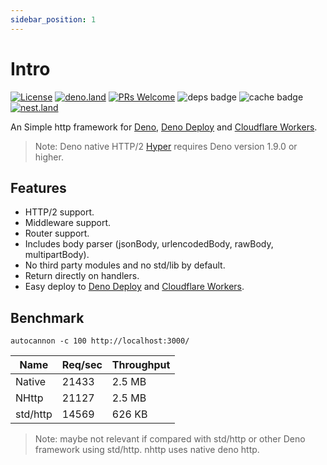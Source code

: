 ```yaml
---
sidebar_position: 1
---
```


# Intro

[![License](https://img.shields.io/:license-mit-blue.svg)](http://badges.mit-license.org)
[![deno.land](https://img.shields.io/endpoint?url=https%3A%2F%2Fdeno-visualizer.danopia.net%2Fshields%2Flatest-version%2Fx%2Fnhttp@1.1.5%2Fmod.ts)](https://deno.land/x/nhttp)
[![PRs Welcome](https://img.shields.io/badge/PRs-welcome-blue.svg)](http://makeapullrequest.com)
![deps badge](https://img.shields.io/endpoint?url=https%3A%2F%2Fdeno-visualizer.danopia.net%2Fshields%2Fdep-count%2Fhttps%2Fdeno.land%2Fx%2Fnhttp%2Fmod.ts)
![cache badge](https://img.shields.io/endpoint?url=https%3A%2F%2Fdeno-visualizer.danopia.net%2Fshields%2Fcache-size%2Fhttps%2Fdeno.land%2Fx%2Fnhttp%2Fmod.ts)
[![nest.land](https://nest.land/badge.svg)](https://nest.land/package/nhttp)

An Simple http framework for [Deno](https://deno.land/),
[Deno Deploy](https://deno.com/deploy) and
[Cloudflare Workers](https://workers.cloudflare.com).

> Note: Deno native HTTP/2 [Hyper](https://hyper.rs/) requires Deno version 1.9.0 or higher.

## Features

* HTTP/2 support.
* Middleware support.
* Router support.
* Includes body parser (jsonBody, urlencodedBody, rawBody, multipartBody).
* No third party modules and no std/lib by default.
* Return directly on handlers.
* Easy deploy to [Deno Deploy](https://deno.com/deploy) and [Cloudflare Workers](https://workers.cloudflare.com).

## Benchmark
`autocannon -c 100 http://localhost:3000/`

| Name     | Req/sec | Throughput |
|----------|---------|------------|
| Native   | 21433   | 2.5 MB     |
| NHttp    | 21127   | 2.5 MB     |
| std/http | 14569   | 626 KB     |

> Note: maybe not relevant if compared with std/http or other Deno framework using std/http. nhttp uses native deno http. 